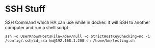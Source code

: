 # SSH Stuff

SSH Command which HA can use while in docker. It will SSH to another computer and run a shell script

    ssh -o UserKnownHostsFile=/dev/null -o StrictHostKeyChecking=no -i /config/.ssh/id_rsa km@192.168.1.200 sh /home/km/testing.sh
